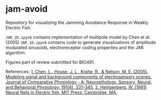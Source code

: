 # jam-avoid
Repository for visualizing the Jamming Avoidance Response in Weakly Electric Fish.

`JAR_2D.ipynb` contains implementation of multipole model by Chen et al. (2005)
`JAR_1D.ipynb` contains code to generate visualizations of amplitude modulated sinusoids, electroreceptor coding properties and the JAR algorithm.

Figures part of review submitted for BIO491.

References:
[1. Chen, L., House, J. L., Krahe, R., & Nelson, M. E. (2005). Modeling signal and background components of electrosensory scenes. Journal of Comparative Physiology - A: Neuroethology, Sensory, Neural, and Behavioral Physiology, 191(4), 331–345.](https://doi.org/10.1007/s00359-004-0587-3)
[2. Heiligenberg, W. (1991) Neural Nets in Electric fish. MIT Press: Cambridge, MA.](https://mitpress.mit.edu/books/neural-nets-electric-fish) 

